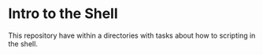 # Intro to the Shell


This repository have within a directories with tasks about how to scripting in the shell.